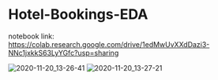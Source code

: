 # Hotel-Bookings-EDA

notebook link: https://colab.research.google.com/drive/1edMwUvXXdDazi3-NNc1jxkkS63LyYGfc?usp=sharing

![2020-11-20_13-26-41](https://user-images.githubusercontent.com/30840805/99774715-31479280-2b34-11eb-8404-3079703bf126.png)
![2020-11-20_13-27-21](https://user-images.githubusercontent.com/30840805/99774744-39073700-2b34-11eb-88d8-4046958598a5.png)

